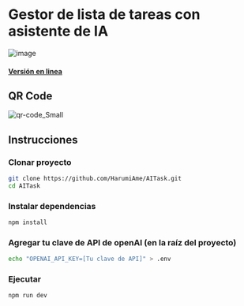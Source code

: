# Gestor de lista de tareas con asistente de IA
![image](https://github.com/user-attachments/assets/b951f9cd-a227-47d5-affa-2dda18ef2b2f)
#### [Versión en linea](https://ai-task-seven.vercel.app)

## QR Code
![qr-code_Small](https://github.com/user-attachments/assets/1ee226ab-c0c7-43c4-8513-22b64730959a)

## Instrucciones 
### Clonar proyecto
```bash
git clone https://github.com/HarumiAme/AITask.git
cd AITask
```
### Instalar dependencias
```bash
npm install
```
### Agregar tu clave de API de openAI (en la raíz del proyecto)
```bash
echo "OPENAI_API_KEY=[Tu clave de API]" > .env
```
### Ejecutar
```bash
npm run dev
```
